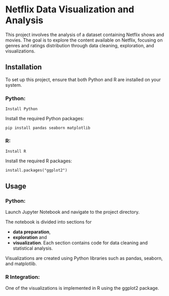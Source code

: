 # Netflix Data Visualization and Analysis

This project involves the analysis of a dataset containing Netflix shows and movies. The goal is to explore the content available on Netflix, focusing on genres and ratings distribution through data cleaning, exploration, and visualizations.

## Installation
To set up this project, ensure that both Python and R are installed on your system.

### Python:

`Install Python`

Install the required Python packages:

`
pip install pandas seaborn matplotlib `

### R:

`Install R`

Install the required R packages:

`install.packages("ggplot2")`

## Usage
### Python:
Launch Jupyter Notebook and navigate to the project directory.<br>

The notebook is divided into sections for
- **data preparation**,
- **exploration** and 
- **visualization**.
Each section contains code for data cleaning and statistical analysis.

Visualizations are created using Python libraries such as pandas, seaborn, and matplotlib.

### R Integration:
One of the visualizations is implemented in R using the ggplot2 package.
